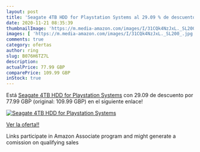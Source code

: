 ```yaml
---
layout: post
title: 'Seagate 4TB HDD for Playstation Systems al 29.09 % de descuento'
date: 2020-11-21 08:35:39
thumbnailImage: 'https://m.media-amazon.com/images/I/31CQk4NzJxL._SL200_.jpg'
images: [ 'https://m.media-amazon.com/images/I/31CQk4NzJxL._SL200_.jpg' ]
comments: true
category: ofertas
author: ring
slug: B076H6TZ7L
description:
actualPrice: 77.99 GBP
comparePrice: 109.99 GBP
inStock: true
---
```


Está [Seagate 4TB HDD for Playstation Systems](https://www.amazon.co.uk/dp/B076H6TZ7L/?tag=tolees0a-21) con 29.09 de descuento por 77.99 GBP (original: 109.99 GBP) en el siguiente enlace!

[![Seagate 4TB HDD for Playstation Systems](https://m.media-amazon.com/images/I/31CQk4NzJxL._SL200_.jpg)](https://www.amazon.co.uk/dp/B076H6TZ7L/?tag=tolees0a-21)

[Ver la oferta!!](https://www.amazon.co.uk/dp/B076H6TZ7L/?tag=tolees0a-21)

Links participate in Amazon Associate program and might generate a comission on qualifying sales


